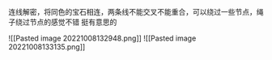 连线解密，将同色的宝石相连，两条线不能交叉不能重合，可以绕过一些节点，绳子绕过节点的感觉不错
挺有意思的


![[Pasted image 20221008132948.png]]
![[Pasted image 20221008133135.png]]